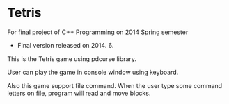 # Tetris

For final project of C++ Programming on 2014 Spring semester

- Final version released on 2014. 6.

This is the Tetris game using pdcurse library.

User can play the game in console window using keyboard.

Also this game support file command. When the user type some command letters on file, program will read and move blocks. 
